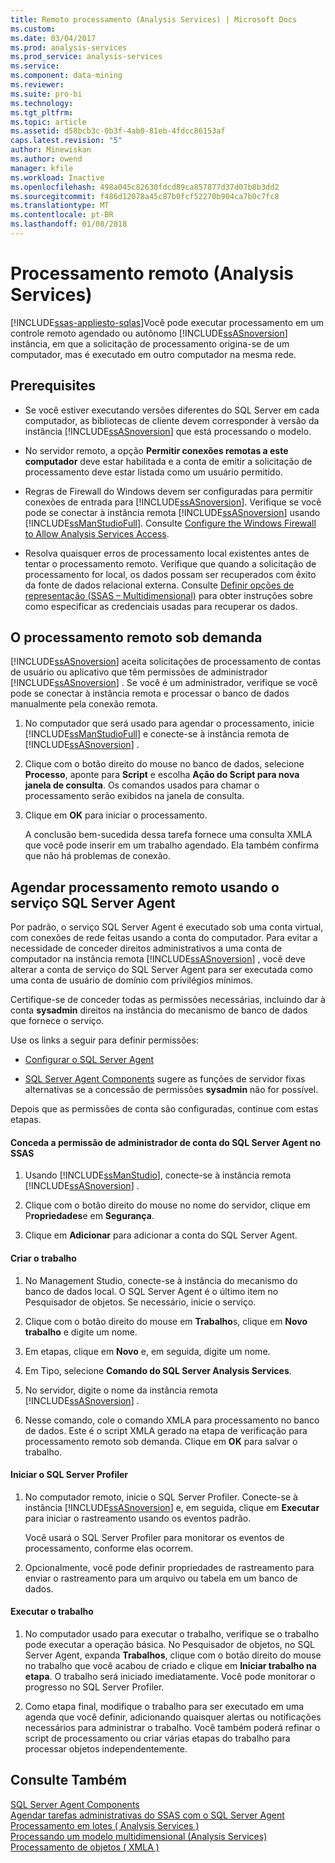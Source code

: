 ```yaml
---
title: Remoto processamento (Analysis Services) | Microsoft Docs
ms.custom: 
ms.date: 03/04/2017
ms.prod: analysis-services
ms.prod_service: analysis-services
ms.service: 
ms.component: data-mining
ms.reviewer: 
ms.suite: pro-bi
ms.technology: 
ms.tgt_pltfrm: 
ms.topic: article
ms.assetid: d58bcb3c-0b3f-4ab0-81eb-4fdcc86153af
caps.latest.revision: "5"
author: Minewiskan
ms.author: owend
manager: kfile
ms.workload: Inactive
ms.openlocfilehash: 498a045c82630fdcd89ca857877d37d07b8b3dd2
ms.sourcegitcommit: f486d12078a45c87b0fcf52270b904ca7b0c7fc8
ms.translationtype: MT
ms.contentlocale: pt-BR
ms.lasthandoff: 01/08/2018
---
```

# <a name="remote-processing-analysis-services"></a>Processamento remoto (Analysis Services)
[!INCLUDE[ssas-appliesto-sqlas](../../includes/ssas-appliesto-sqlas.md)]Você pode executar processamento em um controle remoto agendado ou autônomo [!INCLUDE[ssASnoversion](../../includes/ssasnoversion-md.md)] instância, em que a solicitação de processamento origina-se de um computador, mas é executado em outro computador na mesma rede.  
  
## <a name="prerequisites"></a>Prerequisites  
  
-   Se você estiver executando versões diferentes do SQL Server em cada computador, as bibliotecas de cliente devem corresponder à versão da instância [!INCLUDE[ssASnoversion](../../includes/ssasnoversion-md.md)] que está processando o modelo.
  
-   No servidor remoto, a opção **Permitir conexões remotas a este computador** deve estar habilitada e a conta de emitir a solicitação de processamento deve estar listada como um usuário permitido.  
  
-   Regras de Firewall do Windows devem ser configuradas para permitir conexões de entrada para [!INCLUDE[ssASnoversion](../../includes/ssasnoversion-md.md)]. Verifique se você pode se conectar à instância remota [!INCLUDE[ssASnoversion](../../includes/ssasnoversion-md.md)] usando [!INCLUDE[ssManStudioFull](../../includes/ssmanstudiofull-md.md)]. Consulte [Configure the Windows Firewall to Allow Analysis Services Access](../../analysis-services/instances/configure-the-windows-firewall-to-allow-analysis-services-access.md).  
  
-   Resolva quaisquer erros de processamento local existentes antes de tentar o processamento remoto. Verifique que quando a solicitação de processamento for local, os dados possam ser recuperados com êxito da fonte de dados relacional externa. Consulte [Definir opções de representação &#40;SSAS – Multidimensional&#41;](../../analysis-services/multidimensional-models/set-impersonation-options-ssas-multidimensional.md) para obter instruções sobre como especificar as credenciais usadas para recuperar os dados.  
  
## <a name="on-demand-remote-processing"></a>O processamento remoto sob demanda  
 [!INCLUDE[ssASnoversion](../../includes/ssasnoversion-md.md)] aceita solicitações de processamento de contas de usuário ou aplicativo que têm permissões de administrador [!INCLUDE[ssASnoversion](../../includes/ssasnoversion-md.md)] . Se você é um administrador, verifique se você pode se conectar à instância remota e processar o banco de dados manualmente pela conexão remota.  
  
1.  No computador que será usado para agendar o processamento, inicie [!INCLUDE[ssManStudioFull](../../includes/ssmanstudiofull-md.md)] e conecte-se à instância remota de [!INCLUDE[ssASnoversion](../../includes/ssasnoversion-md.md)] .  
  
2.  Clique com o botão direito do mouse no banco de dados, selecione **Processo**, aponte para **Script** e escolha **Ação do Script para nova janela de consulta**. Os comandos usados para chamar o processamento serão exibidos na janela de consulta.  
  
3.  Clique em **OK** para iniciar o processamento.  
  
     A conclusão bem-sucedida dessa tarefa fornece uma consulta XMLA que você pode inserir em um trabalho agendado. Ela também confirma que não há problemas de conexão.  
  
## <a name="schedule-remote-processing-using-sql-server-agent-service"></a>Agendar processamento remoto usando o serviço SQL Server Agent  
 Por padrão, o serviço SQL Server Agent é executado sob uma conta virtual, com conexões de rede feitas usando a conta do computador. Para evitar a necessidade de conceder direitos administrativos a uma conta de computador na instância remota [!INCLUDE[ssASnoversion](../../includes/ssasnoversion-md.md)] , você deve alterar a conta de serviço do SQL Server Agent para ser executada como uma conta de usuário de domínio com privilégios mínimos.  
  
 Certifique-se de conceder todas as permissões necessárias, incluindo dar à conta **sysadmin** direitos na instância do mecanismo de banco de dados que fornece o serviço.  
  
 Use os links a seguir para definir permissões:  
  
-   [Configurar o SQL Server Agent](http://msdn.microsoft.com/library/2e361a62-9e92-4fcd-80d7-d6960f127900)  
  
-   [SQL Server Agent Components](http://msdn.microsoft.com/library/8d1dc600-aabb-416f-b3af-fbc9fccfd0ec) sugere as funções de servidor fixas alternativas se a concessão de permissões **sysadmin** não for possível.  
  
 Depois que as permissões de conta são configuradas, continue com estas etapas.  
  
#### <a name="grant-the-sql-server-agent-account-administrator-permission-on-ssas"></a>Conceda a permissão de administrador de conta do SQL Server Agent no SSAS  
  
1.  Usando [!INCLUDE[ssManStudio](../../includes/ssmanstudio-md.md)], conecte-se à instância remota [!INCLUDE[ssASnoversion](../../includes/ssasnoversion-md.md)] .  
  
2.  Clique com o botão direito do mouse no nome do servidor, clique em P**ropriedades**e em **Segurança**.  
  
3.  Clique em **Adicionar** para adicionar a conta do SQL Server Agent.  
  
#### <a name="create-the-job"></a>Criar o trabalho  
  
1.  No Management Studio, conecte-se à instância do mecanismo do banco de dados local. O SQL Server Agent é o último item no Pesquisador de objetos. Se necessário, inicie o serviço.  
  
2.  Clique com o botão direito do mouse em **Trabalho**s, clique em **Novo trabalho** e digite um nome.  
  
3.  Em etapas, clique em **Novo** e, em seguida, digite um nome.  
  
4.  Em Tipo, selecione **Comando do SQL Server Analysis Services**.  
  
5.  No servidor, digite o nome da instância remota [!INCLUDE[ssASnoversion](../../includes/ssasnoversion-md.md)] .  
  
6.  Nesse comando, cole o comando XMLA para processamento no banco de dados. Este é o script XMLA gerado na etapa de verificação para processamento remoto sob demanda. Clique em **OK** para salvar o trabalho.  
  
#### <a name="start-sql-server-profiler"></a>Iniciar o SQL Server Profiler  
  
1.  No computador remoto, inicie o SQL Server Profiler. Conecte-se à instância [!INCLUDE[ssASnoversion](../../includes/ssasnoversion-md.md)] e, em seguida, clique em **Executar** para iniciar o rastreamento usando os eventos padrão.  
  
     Você usará o SQL Server Profiler para monitorar os eventos de processamento, conforme elas ocorrem.  
  
2.  Opcionalmente, você pode definir propriedades de rastreamento para enviar o rastreamento para um arquivo ou tabela em um banco de dados.  
  
#### <a name="run-the-job"></a>Executar o trabalho  
  
1.  No computador usado para executar o trabalho, verifique se o trabalho pode executar a operação básica. No Pesquisador de objetos, no SQL Server Agent, expanda **Trabalhos**, clique com o botão direito do mouse no trabalho que você acabou de criado e clique em **Iniciar trabalho na etapa**. O trabalho será iniciado imediatamente. Você pode monitorar o progresso no SQL Server Profiler.  
  
2.  Como etapa final, modifique o trabalho para ser executado em uma agenda que você definir, adicionando quaisquer alertas ou notificações necessários para administrar o trabalho. Você também poderá refinar o script de processamento ou criar várias etapas do trabalho para processar objetos independentemente.  
  
## <a name="see-also"></a>Consulte Também  
 [SQL Server Agent Components](http://msdn.microsoft.com/library/8d1dc600-aabb-416f-b3af-fbc9fccfd0ec)   
 [Agendar tarefas administrativas do SSAS com o SQL Server Agent](../../analysis-services/instances/schedule-ssas-administrative-tasks-with-sql-server-agent.md)   
 [Processamento em lotes &#40; Analysis Services &#41;](../../analysis-services/multidimensional-models/batch-processing-analysis-services.md)   
 [Processando um modelo multidimensional &#40;Analysis Services&#41;](../../analysis-services/multidimensional-models/processing-a-multidimensional-model-analysis-services.md)   
 [Processamento de objetos &#40; XMLA &#41;](../../analysis-services/multidimensional-models-scripting-language-assl-xmla/processing-objects-xmla.md)  
  
  
